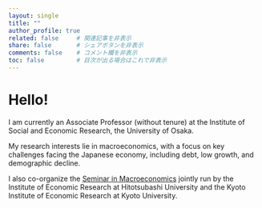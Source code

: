```yaml
---
layout: single
title: ""
author_profile: true
related: false     # 関連記事を非表示
share: false       # シェアボタンを非表示
comments: false    # コメント欄を非表示
toc: false         # 目次が出る場合はこれで非表示
---
```

# Hello!

I am currently an Associate Professor (without tenure) at the Institute of Social and Economic Research, the University of Osaka.

My research interests lie in macroeconomics, with a focus on key challenges facing the Japanese economy, including debt, low growth, and demographic decline.

I also co-organize the [Seminar in Macroeconomics](https://sites.google.com/view/seminarinmacro/home) jointly run by the Institute of Economic Research at Hitotsubashi University and the Kyoto Institute of Economic Research at Kyoto University.

